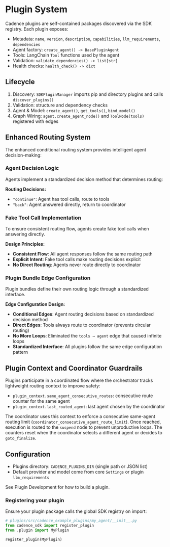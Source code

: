 # Plugin System

Cadence plugins are self-contained packages discovered via the SDK registry. Each plugin exposes:

- Metadata: `name`, `version`, `description`, `capabilities`, `llm_requirements`, `dependencies`
- Agent factory: `create_agent() -> BasePluginAgent`
- Tools: LangChain `Tool` functions used by the agent
- Validation: `validate_dependencies() -> list[str]`
- Health checks: `health_check() -> dict`

## Lifecycle

1. Discovery: `SDKPluginManager` imports pip and directory plugins and calls `discover_plugins()`
2. Validation: structure and dependency checks
3. Agent & Model: `create_agent()`, `get_tools()`, `bind_model()`
4. Graph Wiring: `agent.create_agent_node()` and `ToolNode(tools)` registered with edges

## Enhanced Routing System

The enhanced conditional routing system provides intelligent agent decision-making:

### Agent Decision Logic

Agents implement a standardized decision method that determines routing:

**Routing Decisions:**

- `"continue"`: Agent has tool calls, route to tools
- `"back"`: Agent answered directly, return to coordinator

### Fake Tool Call Implementation

To ensure consistent routing flow, agents create fake tool calls when answering directly.

**Design Principles:**

- **Consistent Flow**: All agent responses follow the same routing path
- **Explicit Intent**: Fake tool calls make routing decisions explicit
- **No Direct Routing**: Agents never route directly to coordinator

### Plugin Bundle Edge Configuration

Plugin bundles define their own routing logic through a standardized interface.

**Edge Configuration Design:**

- **Conditional Edges**: Agent routing decisions based on standardized decision method
- **Direct Edges**: Tools always route to coordinator (prevents circular routing)
- **No More Loops**: Eliminated the `tools → agent` edge that caused infinite loops
- **Standardized Interface**: All plugins follow the same edge configuration pattern

## Plugin Context and Coordinator Guardrails

Plugins participate in a coordinated flow where the orchestrator tracks lightweight routing context to improve safety:

- `plugin_context.same_agent_consecutive_routes`: consecutive route counter for the same agent
- `plugin_context.last_routed_agent`: last agent chosen by the coordinator

The coordinator uses this context to enforce a consecutive same-agent routing limit (`coordinator_consecutive_agent_route_limit`). Once reached, execution is routed to the `suspend` node to prevent unproductive loops. The counters reset when the coordinator selects a different agent or decides to `goto_finalize`.

## Configuration

- Plugins directory: `CADENCE_PLUGINS_DIR` (single path or JSON list)
- Default provider and model come from core `Settings` or plugin `llm_requirements`

See Plugin Development for how to build a plugin.

### Registering your plugin

Ensure your plugin package calls the global SDK registry on import:

```python
# plugins/src/cadence_example_plugins/my_agent/__init__.py
from cadence_sdk import register_plugin
from .plugin import MyPlugin

register_plugin(MyPlugin)
```
